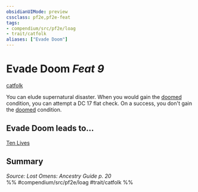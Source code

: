 ```yaml
---
obsidianUIMode: preview
cssclass: pf2e,pf2e-feat
tags:
- compendium/src/pf2e/loag
- trait/catfolk
aliases: ["Evade Doom"]
---
```

# Evade Doom  *Feat 9*  
[catfolk](../../Rules/traits/catfolk-b1.md)  


You can elude supernatural disaster. When you would gain the [doomed](../../Rules/conditions.md#Doomed) condition, you can attempt a DC 17 flat check. On a success, you don't gain the [doomed](../../Rules/conditions.md#Doomed) condition.

## Evade Doom leads to...

[Ten Lives](ten-lives-loag.md)

## Summary

*Source: Lost Omens: Ancestry Guide p. 20*  
%% #compendium/src/pf2e/loag #trait/catfolk %%